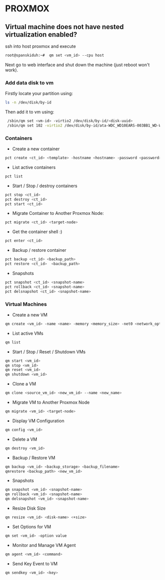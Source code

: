 # PROXMOX


## Virtual machine does not have nested virtualization enabled?
ssh into host proxmox and execute
```bash
root@spanskiduh:~#  qm set <vm_id> --cpu host
```
Next go to web interface and shut down the machine (just reboot won't work).


### Add data disk to vm

Firstly locate your partition using: 

```bash
ls -n /dev/disk/by-id
```

Then add it to vm using:

```bash
 /sbin/qm set <vm-id> -virtio2 /dev/disk/by-id/<disk-uuid>
 /sbin/qm set 102 -virtio2 /dev/disk/by-id/ata-WDC_WD10EARS-003BB1_WD-WCAV5L270787-part1
```


### Containers

* Create a new container
```bash
pct create <ct_id> <template> -hostname <hostname> -password <password>
```

* List active containers
```bash
pct list
```

* Start / Stop / destroy containers 
```bash
pct stop <ct_id>
pct destroy <ct_id>
pct start <ct_id>
```

* Migrate Container to Another Proxmox Node:
```bash
pct migrate <ct_id> <target-node>
```

* Get the container shell :)
```bash
pct enter <ct_id>
```

* Backup / restore container
```bash
pct backup <ct_id> <backup_path>
pct restore <ct_id>  <backup_path>
```

* Snapshots
```bash
pct snapshot <ct_id> <snapshot-name>
pct rollback <ct_id> <snapshot-name>
pct delsnapshot <ct_id> <snapshot-name>
```


### Virtual Machines

* Create a new VM
```bash
qm create <vm_id> -name <name> -memory <memory_size> -net0 <network_options>
```

* List active VMs
```bash
qm list
```

* Start / Stop / Reset / Shutdown VMs
```bash
qm start <vm_id>
qm stop <vm_id>
qm reset <vm_id>
qm shutdown <vm_id>
```

* Clone a VM
```bash
qm clone <source_vm_id> <new_vm_id> --name <new_name>
```

* Migrate VM to Another Proxmox Node
```bash
qm migrate <vm_id> <target-node>
```

* Display VM Configuration
```bash
qm config <vm_id>
```

* Delete a VM
```bash
qm destroy <vm_id>
```

* Backup / Restore VM
```bash
qm backup <vm_id> <backup_storage> <backup_filename>
qmrestore <backup_path> <new_vm_id>
```

* Snapshots
```bash
qm snapshot <vm_id> <snapshot-name>
qm rollback <vm_id> <snapshot-name>
qm delsnapshot <vm_id> <snapshot-name>
```

* Resize Disk Size
```bash
qm resize <vm_id> <disk-name> <+size>
```

* Set Options for VM
```bash
qm set <vm_id> -option value
```

* Monitor and Manage VM Agent
```bash
qm agent <vm_id> <command>
```

* Send Key Event to VM
```bash
qm sendkey <vm_id> <key>
```
